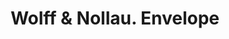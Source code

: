 ---
doi: 10.7916/D86D750R
date_other: '1897'
date_other_textual: '1897'
form: printed ephemera
genre:
- Envelopes
name:
- Wolff & Nollau
object_in_context_url: https://biggert.cul.columbia.edu/items/view/ave_biggert_00259
subject_hierarchical_geographic:
- Chicago, Illinois, United States
subject_name:
- Wolff & Nollau
title: Wolff & Nollau. Envelope
sort_title: Wolff & Nollau. Envelope
call_number: ave_biggert_00259
coordinates:
- 41.83694444444445,-87.68472222222222
pid: ave_biggert_00259
identifiers: ave_biggert_00259
permalink: /biggert/ave_biggert_00259/
layout: iiif-image-page
---
